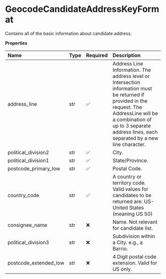 # GeocodeCandidateAddressKeyFormat

Contains all of the basic information about candidate address.

**Properties**

| Name                  | Type | Required | Description                                                                                                                                                                                                                           |
| :-------------------- | :--- | :------- | :------------------------------------------------------------------------------------------------------------------------------------------------------------------------------------------------------------------------------------ |
| address_line          | str  | ✅       | Address Line Information. The address level or Intersection information must be returned if provided in the request. The AddressLine will be a combination of up to 3 separate address lines, each separated by a new line character. |
| political_division2   | str  | ✅       | City.                                                                                                                                                                                                                                 |
| political_division1   | str  | ✅       | State/Province.                                                                                                                                                                                                                       |
| postcode_primary_low  | str  | ✅       | Postal Code.                                                                                                                                                                                                                          |
| country_code          | str  | ✅       | A country or territory code. Valid values for candidates to be returned are: US-United States (meaning US 50)                                                                                                                         |
| consignee_name        | str  | ❌       | Name. Not relevant for candidate list.                                                                                                                                                                                                |
| political_division3   | str  | ❌       | Subdivision within a City. e.g., a Barrio.                                                                                                                                                                                            |
| postcode_extended_low | str  | ❌       | 4 Digit postal code extension. Valid for US only.                                                                                                                                                                                     |

<!-- This file was generated by liblab | https://liblab.com/ -->
